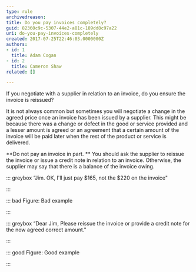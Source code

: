 ```yaml
---
type: rule
archivedreason: 
title: Do you pay invoices completely?
guid: 82360c9c-5307-44e2-a81c-189dd8c97a22
uri: do-you-pay-invoices-completely
created: 2017-07-25T22:46:03.0000000Z
authors:
- id: 1
  title: Adam Cogan
- id: 2
  title: Cameron Shaw
related: []

---
```


If you negotiate with a supplier in relation to an invoice, do you ensure the invoice is reissued?

It is not always common but sometimes you will negotiate a change in the agreed price once an invoice has been issued by a supplier. This might be because there was a change or defect in the good or service provided and a lesser amount is agreed or an agreement that a certain amount of the invoice will be paid later when the rest of the product or service is delivered.

<!--endintro-->

**Do not pay an invoice in part. ** You should ask the supplier to reissue the invoice or issue a credit note in relation to an invoice. Otherwise, the supplier may say that there is a balance of the invoice owing.


::: greybox
“Jim. OK, I'll just pay $165, not the $220 on the invoice"

:::




::: bad
Figure: Bad example

:::



::: greybox
“Dear Jim, Please reissue the invoice or provide a credit note for the now agreed correct amount." 

:::



::: good
Figure: Good example

:::

